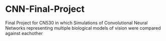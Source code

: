 # CNN-Final-Project
Final Project for CN530 in which Simulations of Convolutional Neural Networks representing multiple biological models of vision were compared against eachother
